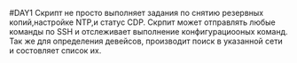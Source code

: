 #DAY1
Скрипт не просто выполняет задания по снятию резервных копий,настройке NTP,и статус CDP. Скрпит может отправлять любые команды по SSH и отслеживает выполнение конфигурациооных команд. Так же для определения девейсов, производит поиск в указанной сети и состовляет список их.